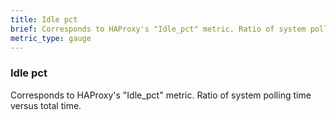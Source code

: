```yaml
---
title: Idle pct
brief: Corresponds to HAProxy's "Idle_pct" metric. Ratio of system polling time versus total time.
metric_type: gauge
---
```

### Idle pct

Corresponds to HAProxy's "Idle_pct" metric. Ratio of system polling time versus total time.
